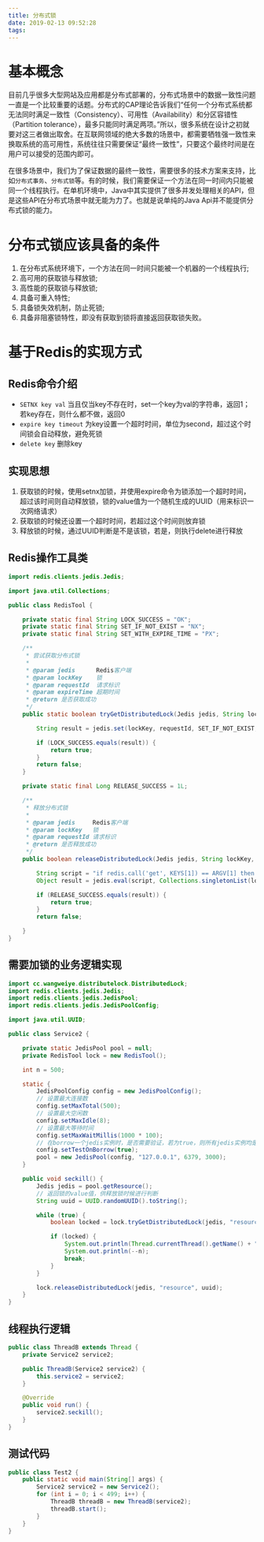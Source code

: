 ```yaml
---
title: 分布式锁
date: 2019-02-13 09:52:28
tags:
---
```


# 基本概念

目前几乎很多大型网站及应用都是分布式部署的，分布式场景中的数据一致性问题一直是一个比较重要的话题。分布式的CAP理论告诉我们“任何一个分布式系统都无法同时满足一致性（Consistency）、可用性（Availability）和分区容错性（Partition tolerance），最多只能同时满足两项。”所以，很多系统在设计之初就要对这三者做出取舍。在互联网领域的绝大多数的场景中，都需要牺牲强一致性来换取系统的高可用性，系统往往只需要保证“最终一致性”，只要这个最终时间是在用户可以接受的范围内即可。

在很多场景中，我们为了保证数据的最终一致性，需要很多的技术方案来支持，比如`分布式事务`、`分布式锁`等。有的时候，我们需要保证一个方法在同一时间内只能被同一个线程执行。在单机环境中，Java中其实提供了很多并发处理相关的API，但是这些API在分布式场景中就无能为力了。也就是说单纯的Java Api并不能提供分布式锁的能力。

# 分布式锁应该具备的条件

1. 在分布式系统环境下，一个方法在同一时间只能被一个机器的一个线程执行;
2. 高可用的获取锁与释放锁;
3. 高性能的获取锁与释放锁;
4. 具备可重入特性;
5. 具备锁失效机制，防止死锁;
6. 具备非阻塞锁特性，即没有获取到锁将直接返回获取锁失败。

# 基于Redis的实现方式

## Redis命令介绍

- `SETNX key val` 当且仅当key不存在时，set一个key为val的字符串，返回1；若key存在，则什么都不做，返回0
- `expire key timeout` 为key设置一个超时时间，单位为second，超过这个时间锁会自动释放，避免死锁
- `delete key` 删除key

## 实现思想

1. 获取锁的时候，使用setnx加锁，并使用expire命令为锁添加一个超时时间，超过该时间则自动释放锁，锁的value值为一个随机生成的UUID（用来标识一次网络请求）
2. 获取锁的时候还设置一个超时时间，若超过这个时间则放弃锁
3. 释放锁的时候，通过UUID判断是不是该锁，若是，则执行delete进行释放

## Redis操作工具类

``` java
import redis.clients.jedis.Jedis;

import java.util.Collections;

public class RedisTool {

    private static final String LOCK_SUCCESS = "OK";
    private static final String SET_IF_NOT_EXIST = "NX";
    private static final String SET_WITH_EXPIRE_TIME = "PX";

    /**
     * 尝试获取分布式锁
     *
     * @param jedis      Redis客户端
     * @param lockKey    锁
     * @param requestId  请求标识
     * @param expireTime 超期时间
     * @return 是否获取成功
     */
    public static boolean tryGetDistributedLock(Jedis jedis, String lockKey, String requestId, int expireTime) {

        String result = jedis.set(lockKey, requestId, SET_IF_NOT_EXIST, SET_WITH_EXPIRE_TIME, expireTime);

        if (LOCK_SUCCESS.equals(result)) {
            return true;
        }
        return false;
    }

    private static final Long RELEASE_SUCCESS = 1L;

    /**
     * 释放分布式锁
     *
     * @param jedis     Redis客户端
     * @param lockKey   锁
     * @param requestId 请求标识
     * @return 是否释放成功
     */
    public boolean releaseDistributedLock(Jedis jedis, String lockKey, String requestId) {

        String script = "if redis.call('get', KEYS[1]) == ARGV[1] then return redis.call('del', KEYS[1]) else return 0 end";
        Object result = jedis.eval(script, Collections.singletonList(lockKey), Collections.singletonList(requestId));

        if (RELEASE_SUCCESS.equals(result)) {
            return true;
        }
        return false;

    }
}
```

## 需要加锁的业务逻辑实现

``` java
import cc.wangweiye.distributelock.DistributedLock;
import redis.clients.jedis.Jedis;
import redis.clients.jedis.JedisPool;
import redis.clients.jedis.JedisPoolConfig;

import java.util.UUID;

public class Service2 {

    private static JedisPool pool = null;
    private RedisTool lock = new RedisTool();

    int n = 500;

    static {
        JedisPoolConfig config = new JedisPoolConfig();
        // 设置最大连接数
        config.setMaxTotal(500);
        // 设置最大空闲数
        config.setMaxIdle(8);
        // 设置最大等待时间
        config.setMaxWaitMillis(1000 * 100);
        // 在borrow一个jedis实例时，是否需要验证，若为true，则所有jedis实例均是可用的
        config.setTestOnBorrow(true);
        pool = new JedisPool(config, "127.0.0.1", 6379, 3000);
    }

    public void seckill() {
        Jedis jedis = pool.getResource();
        // 返回锁的value值，供释放锁时候进行判断
        String uuid = UUID.randomUUID().toString();

        while (true) {
            boolean locked = lock.tryGetDistributedLock(jedis, "resource", uuid, 500);

            if (locked) {
                System.out.println(Thread.currentThread().getName() + "获得了锁");
                System.out.println(--n);
                break;
            }
        }

        lock.releaseDistributedLock(jedis, "resource", uuid);
    }
}
```

## 线程执行逻辑

``` java
public class ThreadB extends Thread {
    private Service2 service2;

    public ThreadB(Service2 service2) {
        this.service2 = service2;
    }

    @Override
    public void run() {
        service2.seckill();
    }
}
```

## 测试代码

``` java
public class Test2 {
    public static void main(String[] args) {
        Service2 service2 = new Service2();
        for (int i = 0; i < 499; i++) {
            ThreadB threadB = new ThreadB(service2);
            threadB.start();
        }
    }
}
```
